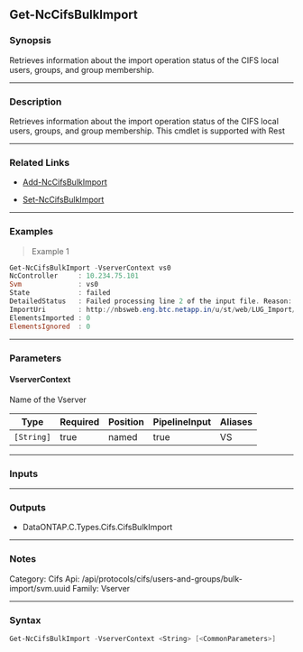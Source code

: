 Get-NcCifsBulkImport
--------------------

### Synopsis
Retrieves information about the import operation status of the CIFS local users, groups, and group membership.

---

### Description

Retrieves information about the import operation status of the CIFS local users, groups, and group membership. This cmdlet is supported with Rest

---

### Related Links
* [Add-NcCifsBulkImport](Add-NcCifsBulkImport)

* [Set-NcCifsBulkImport](Set-NcCifsBulkImport)

---

### Examples
> Example 1

```PowerShell
Get-NcCifsBulkImport -VserverContext vs0
NcController     : 10.234.75.101
Svm              : vs0
State            : failed
DetailedStatus   : Failed processing line 2 of the input file. Reason: The domain name that qualifies local users and local groups must match the CIFS server name.
ImportUri        : http://nbsweb.eng.btc.netapp.in/u/st/web/LUG_Import/Vserver1/user5.7z
ElementsImported : 0
ElementsIgnored  : 0

```

---

### Parameters
#### **VserverContext**
Name of the Vserver

|Type      |Required|Position|PipelineInput|Aliases|
|----------|--------|--------|-------------|-------|
|`[String]`|true    |named   |true         |VS     |

---

### Inputs

---

### Outputs
* DataONTAP.C.Types.Cifs.CifsBulkImport

---

### Notes
Category: Cifs
Api: /api/protocols/cifs/users-and-groups/bulk-import/svm.uuid
Family: Vserver

---

### Syntax
```PowerShell
Get-NcCifsBulkImport -VserverContext <String> [<CommonParameters>]
```
